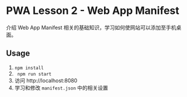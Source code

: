 # PWA Lesson 2 - Web App Manifest

介绍 Web App Manifest 相关的基础知识，学习如何使网站可以添加至手机桌面。

## Usage

1. ` npm install `
2. ` npm run start`
3. 访问 http://localhost:8080
4. 学习和修改 `manifest.json` 中的相关设置